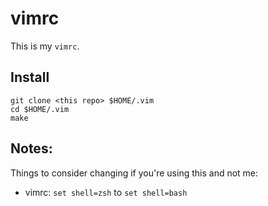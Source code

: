 # vimrc

This is my `vimrc`.

## Install

```
git clone <this repo> $HOME/.vim
cd $HOME/.vim
make
```

## Notes:

Things to consider changing if you're using this and not me:

* vimrc: `set shell=zsh` to `set shell=bash`
